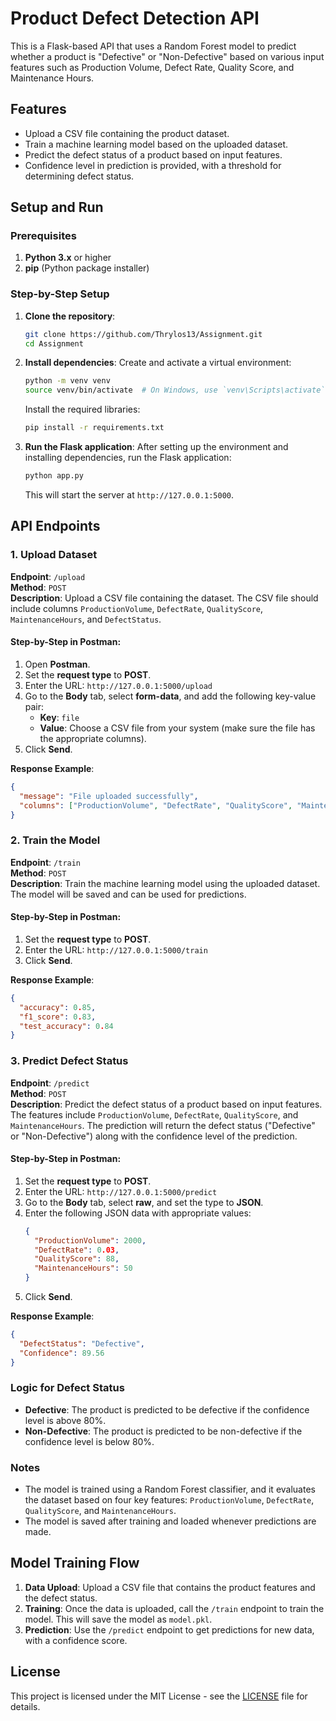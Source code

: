 # Product Defect Detection API

This is a Flask-based API that uses a Random Forest model to predict whether a product is "Defective" or "Non-Defective" based on various input features such as Production Volume, Defect Rate, Quality Score, and Maintenance Hours.

## Features
- Upload a CSV file containing the product dataset.
- Train a machine learning model based on the uploaded dataset.
- Predict the defect status of a product based on input features.
- Confidence level in prediction is provided, with a threshold for determining defect status.

## Setup and Run

### Prerequisites
1. **Python 3.x** or higher
2. **pip** (Python package installer)

### Step-by-Step Setup

1. **Clone the repository**:
   ```bash
   git clone https://github.com/Thrylos13/Assignment.git
   cd Assignment
   ```

2. **Install dependencies**:
   Create and activate a virtual environment:
   ```bash
   python -m venv venv
   source venv/bin/activate  # On Windows, use `venv\Scripts\activate`
   ```

   Install the required libraries:
   ```bash
   pip install -r requirements.txt
   ```

3. **Run the Flask application**:
   After setting up the environment and installing dependencies, run the Flask application:
   ```bash
   python app.py
   ```

   This will start the server at `http://127.0.0.1:5000`.

## API Endpoints

### 1. Upload Dataset
**Endpoint**: `/upload`  
**Method**: `POST`  
**Description**: Upload a CSV file containing the dataset. The CSV file should include columns `ProductionVolume`, `DefectRate`, `QualityScore`, `MaintenanceHours`, and `DefectStatus`.

#### Step-by-Step in Postman:
1. Open **Postman**.
2. Set the **request type** to **POST**.
3. Enter the URL: `http://127.0.0.1:5000/upload`
4. Go to the **Body** tab, select **form-data**, and add the following key-value pair:
   - **Key**: `file`
   - **Value**: Choose a CSV file from your system (make sure the file has the appropriate columns).
5. Click **Send**.

**Response Example**:
```json
{
  "message": "File uploaded successfully",
  "columns": ["ProductionVolume", "DefectRate", "QualityScore", "MaintenanceHours", "DefectStatus"]
}
```

### 2. Train the Model
**Endpoint**: `/train`  
**Method**: `POST`  
**Description**: Train the machine learning model using the uploaded dataset. The model will be saved and can be used for predictions.

#### Step-by-Step in Postman:
1. Set the **request type** to **POST**.
2. Enter the URL: `http://127.0.0.1:5000/train`
3. Click **Send**.

**Response Example**:
```json
{
  "accuracy": 0.85,
  "f1_score": 0.83,
  "test_accuracy": 0.84
}
```

### 3. Predict Defect Status
**Endpoint**: `/predict`  
**Method**: `POST`  
**Description**: Predict the defect status of a product based on input features. The features include `ProductionVolume`, `DefectRate`, `QualityScore`, and `MaintenanceHours`. The prediction will return the defect status ("Defective" or "Non-Defective") along with the confidence level of the prediction.

#### Step-by-Step in Postman:
1. Set the **request type** to **POST**.
2. Enter the URL: `http://127.0.0.1:5000/predict`
3. Go to the **Body** tab, select **raw**, and set the type to **JSON**.
4. Enter the following JSON data with appropriate values:
   ```json
   {
     "ProductionVolume": 2000,
     "DefectRate": 0.03,
     "QualityScore": 88,
     "MaintenanceHours": 50
   }
   ```
5. Click **Send**.

**Response Example**:
```json
{
  "DefectStatus": "Defective",
  "Confidence": 89.56
}
```

### Logic for Defect Status
- **Defective**: The product is predicted to be defective if the confidence level is above 80%.
- **Non-Defective**: The product is predicted to be non-defective if the confidence level is below 80%.

### Notes
- The model is trained using a Random Forest classifier, and it evaluates the dataset based on four key features: `ProductionVolume`, `DefectRate`, `QualityScore`, and `MaintenanceHours`.
- The model is saved after training and loaded whenever predictions are made.

## Model Training Flow

1. **Data Upload**: Upload a CSV file that contains the product features and the defect status.
2. **Training**: Once the data is uploaded, call the `/train` endpoint to train the model. This will save the model as `model.pkl`.
3. **Prediction**: Use the `/predict` endpoint to get predictions for new data, with a confidence score.

## License
This project is licensed under the MIT License - see the [LICENSE](LICENSE) file for details.
